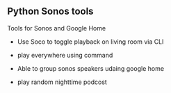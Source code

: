 ## Python Sonos tools

Tools for Sonos and Google Home 

* Use Soco to toggle playback on living room via CLI

* play everywhere using command

* Able to group sonos speakers udaing google home

* play random nighttime podcost